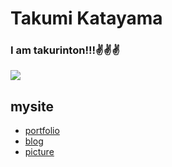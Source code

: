 # Takumi Katayama

### I am takurinton!!!✌️✌️✌️

![](https://cancan.pythonanywhere.com/images/icon.jpg)

## mysite 
- [portfolio](https://takurinton.com)
- [blog](https://blog.takurinton.com)
- [picture](https://photorinton.takurinton.com)
